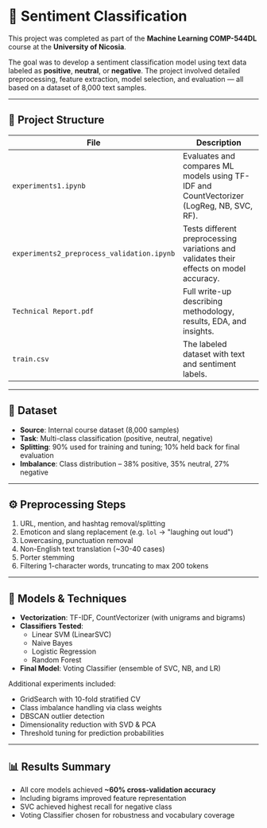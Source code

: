 # 💬 Sentiment Classification

This project was completed as part of the **Machine Learning COMP-544DL** course at the **University of Nicosia**.

The goal was to develop a sentiment classification model using text data labeled as **positive**, **neutral**, or **negative**. The project involved detailed preprocessing, feature extraction, model selection, and evaluation — all based on a dataset of 8,000 text samples.

---

## 📁 Project Structure

| File                                  | Description |
|---------------------------------------|-------------|
| `experiments1.ipynb`                 | Evaluates and compares ML models using TF-IDF and CountVectorizer (LogReg, NB, SVC, RF). |
| `experiments2_preprocess_validation.ipynb` | Tests different preprocessing variations and validates their effects on model accuracy. |
| `Technical Report.pdf`               | Full write-up describing methodology, results, EDA, and insights. |
| `train.csv`                          | The labeled dataset with text and sentiment labels. |

---

## 🧪 Dataset

- **Source**: Internal course dataset (8,000 samples)
- **Task**: Multi-class classification (positive, neutral, negative)
- **Splitting**: 90% used for training and tuning; 10% held back for final evaluation
- **Imbalance**: Class distribution – 38% positive, 35% neutral, 27% negative

---

## ⚙️ Preprocessing Steps

1. URL, mention, and hashtag removal/splitting
2. Emoticon and slang replacement (e.g. `lol` → "laughing out loud")
3. Lowercasing, punctuation removal
4. Non-English text translation (~30-40 cases)
5. Porter stemming
6. Filtering 1-character words, truncating to max 200 tokens

---

## 🧠 Models & Techniques

- **Vectorization**: TF-IDF, CountVectorizer (with unigrams and bigrams)
- **Classifiers Tested**:
  - Linear SVM (LinearSVC)
  - Naive Bayes
  - Logistic Regression
  - Random Forest
- **Final Model**: Voting Classifier (ensemble of SVC, NB, and LR)

Additional experiments included:
- GridSearch with 10-fold stratified CV
- Class imbalance handling via class weights
- DBSCAN outlier detection
- Dimensionality reduction with SVD & PCA
- Threshold tuning for prediction probabilities

---

## 📊 Results Summary

- All core models achieved **~60% cross-validation accuracy**
- Including bigrams improved feature representation
- SVC achieved highest recall for negative class
- Voting Classifier chosen for robustness and vocabulary coverage
